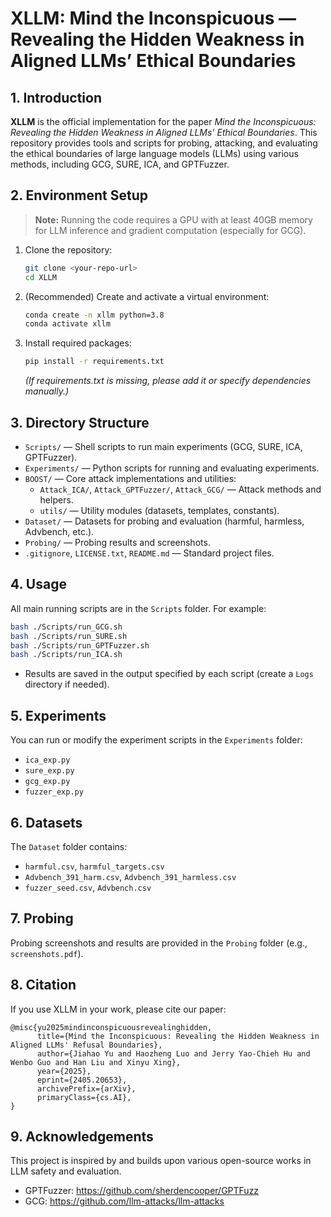 # XLLM: Mind the Inconspicuous — Revealing the Hidden Weakness in Aligned LLMs’ Ethical Boundaries

## 1. Introduction

**XLLM** is the official implementation for the paper *Mind the Inconspicuous: Revealing the Hidden Weakness in Aligned LLMs’ Ethical Boundaries*. This repository provides tools and scripts for probing, attacking, and evaluating the ethical boundaries of large language models (LLMs) using various methods, including GCG, SURE, ICA, and GPTFuzzer.

## 2. Environment Setup

> **Note:** Running the code requires a GPU with at least 40GB memory for LLM inference and gradient computation (especially for GCG).

1. Clone the repository:
   ```bash
   git clone <your-repo-url>
   cd XLLM
   ```
2. (Recommended) Create and activate a virtual environment:
   ```bash
   conda create -n xllm python=3.8
   conda activate xllm
   ```
3. Install required packages:
   ```bash
   pip install -r requirements.txt
   ```
   *(If requirements.txt is missing, please add it or specify dependencies manually.)*

## 3. Directory Structure

- `Scripts/` — Shell scripts to run main experiments (GCG, SURE, ICA, GPTFuzzer).
- `Experiments/` — Python scripts for running and evaluating experiments.
- `BOOST/` — Core attack implementations and utilities:
  - `Attack_ICA/`, `Attack_GPTFuzzer/`, `Attack_GCG/` — Attack methods and helpers.
  - `utils/` — Utility modules (datasets, templates, constants).
- `Dataset/` — Datasets for probing and evaluation (harmful, harmless, Advbench, etc.).
- `Probing/` — Probing results and screenshots.
- `.gitignore`, `LICENSE.txt`, `README.md` — Standard project files.

## 4. Usage

All main running scripts are in the `Scripts` folder. For example:
```bash
bash ./Scripts/run_GCG.sh
bash ./Scripts/run_SURE.sh
bash ./Scripts/run_GPTFuzzer.sh
bash ./Scripts/run_ICA.sh
```
- Results are saved in the output specified by each script (create a `Logs` directory if needed).

## 5. Experiments

You can run or modify the experiment scripts in the `Experiments` folder:
- `ica_exp.py`
- `sure_exp.py`
- `gcg_exp.py`
- `fuzzer_exp.py`

## 6. Datasets

The `Dataset` folder contains:
- `harmful.csv`, `harmful_targets.csv`
- `Advbench_391_harm.csv`, `Advbench_391_harmless.csv`
- `fuzzer_seed.csv`, `Advbench.csv`

## 7. Probing

Probing screenshots and results are provided in the `Probing` folder (e.g., `screenshots.pdf`).

## 8. Citation

If you use XLLM in your work, please cite our paper:

```
@misc{yu2025mindinconspicuousrevealinghidden,
      title={Mind the Inconspicuous: Revealing the Hidden Weakness in Aligned LLMs' Refusal Boundaries}, 
      author={Jiahao Yu and Haozheng Luo and Jerry Yao-Chieh Hu and Wenbo Guo and Han Liu and Xinyu Xing},
      year={2025},
      eprint={2405.20653},
      archivePrefix={arXiv},
      primaryClass={cs.AI},
}
```

## 9. Acknowledgements

This project is inspired by and builds upon various open-source works in LLM safety and evaluation.
- GPTFuzzer: https://github.com/sherdencooper/GPTFuzz
- GCG: https://github.com/llm-attacks/llm-attacks
